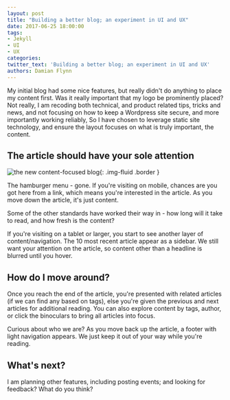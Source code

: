```yaml
---
layout: post
title: "Building a better blog; an experiment in UI and UX"
date: 2017-06-25 18:00:00
tags:
- Jekyll
- UI
- UX
categories:
twitter_text: 'Building a better blog; an experiment in UI and UX'
authors: Damian Flynn
---
```


My initial blog had some nice features, but really didn't do anything to place my content first. Was it really important that my logo be prominently placed? Not really, I am recoding both technical, and product related tips, tricks and news, and not focusing on how to keep a Wordpress site secure, and more importantly working reliably, So I have chosen to leverage static site technology, and ensure the layout focuses on what is truly important, the content.

## The article should have your sole attention

![the new content-focused blog](/images/posts/2017-06-25/old-blog-screenshot.png){: .img-fluid .border }

The hamburger menu - gone. If you're visiting on mobile, chances are you got here from a link, which means you're interested in the article. As you move down the article, it's just content.

Some of the other standards have worked their way in - how long will it take to read, and how fresh is the content?

If you're visiting on a tablet or larger, you start to see another layer of content/navigation. The 10 most recent article appear as a sidebar. We still want your attention on the article, so content other than a headline is blurred until you hover.

## How do I move around?

Once you reach the end of the article, you're presented with related articles (if we can find any based on tags), else you're given the previous and next articles for additional reading. You can also explore  content by tags, author, or click the binoculars to bring all articles into focus.

Curious about who we are? As you move back up the article, a footer with light navigation appears. We just keep it out of your way while you're reading.

## What's next?

I am planning other features, including posting events; and looking for feedback? What do you think?
